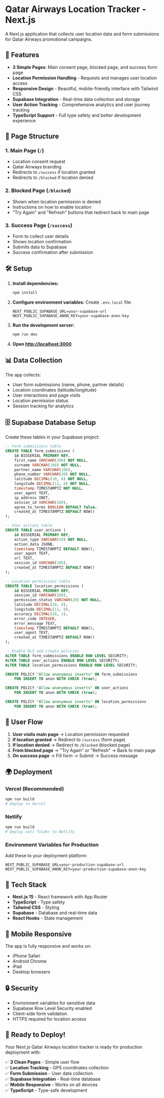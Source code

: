 # Qatar Airways Location Tracker - Next.js

A Next.js application that collects user location data and form submissions for Qatar Airways promotional campaigns.

## 🚀 Features

- **3 Simple Pages**: Main consent page, blocked page, and success form page
- **Location Permission Handling** - Requests and manages user location access
- **Responsive Design** - Beautiful, mobile-friendly interface with Tailwind CSS
- **Supabase Integration** - Real-time data collection and storage
- **User Action Tracking** - Comprehensive analytics and user journey tracking
- **TypeScript Support** - Full type safety and better development experience

## 📱 Page Structure

### 1. Main Page (`/`)
- Location consent request
- Qatar Airways branding
- Redirects to `/success` if location granted
- Redirects to `/blocked` if location denied

### 2. Blocked Page (`/blocked`)
- Shown when location permission is denied
- Instructions on how to enable location
- "Try Again" and "Refresh" buttons that redirect back to main page

### 3. Success Page (`/success`)
- Form to collect user details
- Shows location confirmation
- Submits data to Supabase
- Success confirmation after submission

## 🛠️ Setup

1. **Install dependencies:**
   ```bash
   npm install
   ```

2. **Configure environment variables:**
   Create `.env.local` file:
   ```env
   NEXT_PUBLIC_SUPABASE_URL=your-supabase-url
   NEXT_PUBLIC_SUPABASE_ANON_KEY=your-supabase-anon-key
   ```

3. **Run the development server:**
   ```bash
   npm run dev
   ```

4. **Open [http://localhost:3000](http://localhost:3000)**

## 📊 Data Collection

The app collects:
- User form submissions (name, phone, partner details)
- Location coordinates (latitude/longitude)
- User interactions and page visits
- Location permission status
- Session tracking for analytics

## 🗄️ Supabase Database Setup

Create these tables in your Supabase project:

```sql
-- Form submissions table
CREATE TABLE form_submissions (
    id BIGSERIAL PRIMARY KEY,
    first_name VARCHAR(100) NOT NULL,
    surname VARCHAR(100) NOT NULL,
    partner_name VARCHAR(100),
    phone_number VARCHAR(20) NOT NULL,
    latitude DECIMAL(10, 8) NOT NULL,
    longitude DECIMAL(11, 8) NOT NULL,
    timestamp TIMESTAMPTZ NOT NULL,
    user_agent TEXT,
    ip_address INET,
    session_id VARCHAR(100),
    agree_to_terms BOOLEAN DEFAULT false,
    created_at TIMESTAMPTZ DEFAULT NOW()
);

-- User actions table
CREATE TABLE user_actions (
    id BIGSERIAL PRIMARY KEY,
    action_type VARCHAR(50) NOT NULL,
    action_data JSONB,
    timestamp TIMESTAMPTZ DEFAULT NOW(),
    user_agent TEXT,
    url TEXT,
    session_id VARCHAR(100),
    created_at TIMESTAMPTZ DEFAULT NOW()
);

-- Location permissions table
CREATE TABLE location_permissions (
    id BIGSERIAL PRIMARY KEY,
    session_id VARCHAR(100),
    permission_status VARCHAR(20) NOT NULL,
    latitude DECIMAL(10, 8),
    longitude DECIMAL(11, 8),
    accuracy DECIMAL(10, 2),
    error_code INTEGER,
    error_message TEXT,
    timestamp TIMESTAMPTZ DEFAULT NOW(),
    user_agent TEXT,
    created_at TIMESTAMPTZ DEFAULT NOW()
);

-- Enable RLS and create policies
ALTER TABLE form_submissions ENABLE ROW LEVEL SECURITY;
ALTER TABLE user_actions ENABLE ROW LEVEL SECURITY;
ALTER TABLE location_permissions ENABLE ROW LEVEL SECURITY;

CREATE POLICY "Allow anonymous inserts" ON form_submissions
    FOR INSERT TO anon WITH CHECK (true);

CREATE POLICY "Allow anonymous inserts" ON user_actions
    FOR INSERT TO anon WITH CHECK (true);

CREATE POLICY "Allow anonymous inserts" ON location_permissions
    FOR INSERT TO anon WITH CHECK (true);
```

## 🔄 User Flow

1. **User visits main page** → Location permission requested
2. **If location granted** → Redirect to `/success` (form page)
3. **If location denied** → Redirect to `/blocked` (blocked page)
4. **From blocked page** → "Try Again" or "Refresh" → Back to main page
5. **On success page** → Fill form → Submit → Success message

## 🌍 Deployment

### Vercel (Recommended)
```bash
npm run build
# Deploy to Vercel
```

### Netlify
```bash
npm run build
# Deploy out/ folder to Netlify
```

### Environment Variables for Production
Add these to your deployment platform:
```env
NEXT_PUBLIC_SUPABASE_URL=your-production-supabase-url
NEXT_PUBLIC_SUPABASE_ANON_KEY=your-production-supabase-anon-key
```

## 🔧 Tech Stack

- **Next.js 15** - React framework with App Router
- **TypeScript** - Type safety
- **Tailwind CSS** - Styling
- **Supabase** - Database and real-time data
- **React Hooks** - State management

## 📱 Mobile Responsive

The app is fully responsive and works on:
- iPhone Safari
- Android Chrome
- iPad
- Desktop browsers

## 🔒 Security

- Environment variables for sensitive data
- Supabase Row Level Security enabled
- Client-side form validation
- HTTPS required for location access

## 🚀 Ready to Deploy!

Your Next.js Qatar Airways location tracker is ready for production deployment with:

✅ **3 Clean Pages** - Simple user flow  
✅ **Location Tracking** - GPS coordinates collection  
✅ **Form Submission** - User data collection  
✅ **Supabase Integration** - Real-time database  
✅ **Mobile Responsive** - Works on all devices  
✅ **TypeScript** - Type-safe development
